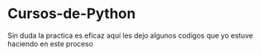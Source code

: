 # Cursos-de-Python
Sin duda la practica es eficaz aquí les dejo algunos codigos que yo estuve haciendo en este proceso
